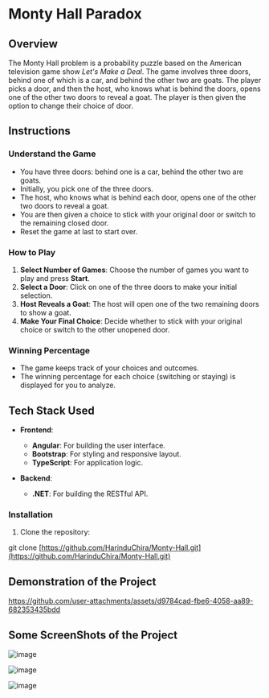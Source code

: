 # Monty Hall Paradox

## Overview

The Monty Hall problem is a probability puzzle based on the American television game show *Let's Make a Deal*. The game involves three doors, behind one of which is a car, and behind the other two are goats. The player picks a door, and then the host, who knows what is behind the doors, opens one of the other two doors to reveal a goat. The player is then given the option to change their choice of door.

## Instructions

### Understand the Game
- You have three doors: behind one is a car, behind the other two are goats.
- Initially, you pick one of the three doors.
- The host, who knows what is behind each door, opens one of the other two doors to reveal a goat.
- You are then given a choice to stick with your original door or switch to the remaining closed door.
- Reset the game at last to start over.

### How to Play
1. **Select Number of Games**: Choose the number of games you want to play and press **Start**.
2. **Select a Door**: Click on one of the three doors to make your initial selection.
3. **Host Reveals a Goat**: The host will open one of the two remaining doors to show a goat.
4. **Make Your Final Choice**: Decide whether to stick with your original choice or switch to the other unopened door.

### Winning Percentage
- The game keeps track of your choices and outcomes.
- The winning percentage for each choice (switching or staying) is displayed for you to analyze.

## Tech Stack Used

- **Frontend**:
  - **Angular**: For building the user interface.
  - **Bootstrap**: For styling and responsive layout.
  - **TypeScript**: For application logic.

- **Backend**:
  - **.NET**: For building the RESTful API.

### Installation
1. Clone the repository:

  git clone [https://github.com/HarinduChira/Monty-Hall.git](https://github.com/HarinduChira/Monty-Hall.git)


## Demonstration of the Project

https://github.com/user-attachments/assets/d9784cad-fbe6-4058-aa89-682353435bdd


## Some ScreenShots of the Project

![image](https://github.com/user-attachments/assets/b96459cb-5b62-435b-9d94-04ab9959f446)

![image](https://github.com/user-attachments/assets/ed299547-0c6c-41c7-8339-a06e6f60254a)

![image](https://github.com/user-attachments/assets/74da5288-6f3a-4c0d-9b24-cd1d19ea4551)
